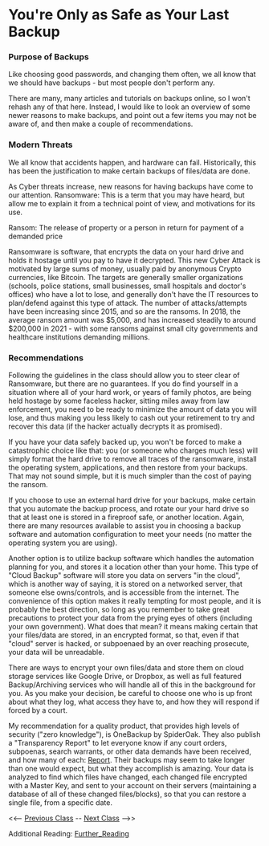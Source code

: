 # You're Only as Safe as Your Last Backup

### Purpose of Backups
Like choosing good passwords, and changing them often, we all know that we should have backups - but most people don't perform any.

There are many, many articles and tutorials on backups online, so I won't rehash any of that here.  Instead, I would like to look an overview of some newer reasons to make backups, and point out a few items you may not be aware of, and then make a couple of recommendations.

### Modern Threats
We all know that accidents happen, and hardware can fail.  Historically, this has been the justification to make certain backups of files/data are done.

As Cyber threats increase, new reasons for having backups have come to our attention.  Ransomware:  This is a term that you may have heard, but allow me to explain it from a technical point of view, and motivations for its use.

Ransom: The release of property or a person in return for payment of a demanded price

Ransomware is software, that encrypts the data on your hard drive and holds it hostage until you pay to have it decrypted.  This new Cyber Attack is motivated by large sums of money, usually paid by anonymous Crypto currencies, like Bitcoin.  The targets are generally smaller organizations (schools, police stations, small businesses, small hospitals and doctor's offices) who have a lot to lose, and generally don't have the IT resources to plan/defend against this type of attack.  The number of attacks/attempts have been increasing since 2015, and so are the ransoms.  In 2018, the average ransom amount was $5,000, and has increased steadily to around $200,000 in 2021 - with some ransoms against small city governments and healthcare institutions demanding millions.

### Recommendations
Following the guidelines in the class should allow you to steer clear of Ransomware, but there are no guarantees.  If you do find yourself in a situation where all of your hard work, or years of family photos, are being held hostage by some faceless hacker, sitting miles away from law enforcement, you need to be ready to minimize the amount of data you will lose, and thus making you less likely to cash out your retirement to try and recover this data (if the hacker actually decrypts it as promised).

If you have your data safely backed up, you won't be forced to make a catastrophic choice like that: you (or someone who charges much less) will simply format the hard drive to remove all traces of the ransomware, install the operating system, applications, and then restore from your backups.  That may not sound simple, but it is much simpler than the cost of paying the ransom.

If you choose to use an external hard drive for your backups, make certain that you automate the backup process, and rotate our your hard drive so that at least one is stored in a fireproof safe, or another location.  Again, there are many resources available to assist you in choosing a backup software and automation configuration to meet your needs (no matter the operating system you are using).

Another option is to utilize backup software which handles the automation planning for you, and stores it a location other than your home.  This type of "Cloud Backup" software will store you data on servers "in the cloud", which is another way of saying, it is stored on a networked server, that someone else owns/controls, and is accessible from the internet.  The convenience of this option makes it really tempting for most people, and it is probably the best direction, so long as you remember to take great precautions to protect your data from the prying eyes of others (including your own government).  What does that mean?  it means making certain that your files/data are stored, in an encrypted format, so that, even if that "cloud" server is hacked, or subpoenaed by an over reaching prosecute, your data will be unreadable.

There are ways to encrypt your own files/data and store them on cloud storage services like Google Drive, or Dropbox, as well as full featured Backup/Archiving services who will handle all of this in the background for you.  As you make your decision, be careful to choose one who is up front about what they log, what access they have to, and how they will respond if forced by a court.

My recommendation for a quality product, that provides high levels of security ("zero knowledge"), is OneBackup by SpiderOak.  They also publish a "Transparency Report" to let everyone know if any court orders, subpoenas, search warrants, or other data demands have been received, and how many of each: [Report](https://spideroak.com/transparency/).  Their backups may seem to take longer than one would expect, but what they accomplish is amazing.  Your data is analyzed to find which files have changed, each changed file encrypted with a Master Key, and sent to your account on their servers (maintaining a database of all of these changed files/blocks), so that you can restore a single file, from a specific date.

<<-- [Previous Class](../Class4/README.md) -- [Next Class](../Class6/README.md) -->>

Additional Reading:
[Further_Reading](Further_reading.md)
